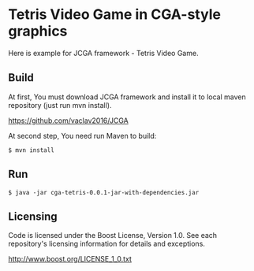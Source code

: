 # Tetris Video Game in CGA-style graphics

Here is example for JCGA framework - Tetris Video Game.

## Build

At first, You must download JCGA framework and install it to local maven repository (just run mvn install).

https://github.com/vaclav2016/JCGA

At second step, You need run Maven to build:

    $ mvn install

## Run

    $ java -jar cga-tetris-0.0.1-jar-with-dependencies.jar

## Licensing

Code is licensed under the Boost License, Version 1.0. See each
repository's licensing information for details and exceptions.

http://www.boost.org/LICENSE_1_0.txt
